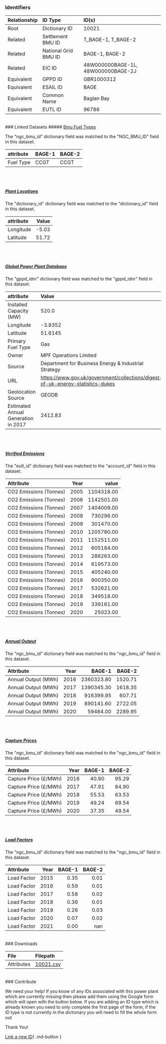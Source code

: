 ### Identifiers

| Relationship   | ID Type              | ID(s)                              |
|:---------------|:---------------------|:-----------------------------------|
| Root           | Dictionary ID        | 10021                              |
| Related        | Settlement BMU ID    | T_BAGE-1, T_BAGE-2                 |
| Related        | National Grid BMU ID | BAGE-1, BAGE-2                     |
| Related        | EIC ID               | 48W000000BAGE-1L, 48W000000BAGE-2J |
| Equivalent     | GPPD ID              | GBR1000312                         |
| Equivalent     | ESAIL ID             | BAGE                               |
| Equivalent     | Common Name          | Baglan Bay                         |
| Equivalent     | EUTL ID              | 96786                              |

<br>
### Linked Datasets
##### <a href="https://osuked.github.io/Power-Station-Dictionary/datasets/bmu-fuel-types">Bmu Fuel Types</a>



The "ngc_bmu_id" dictionary field was matched to the "NGC_BMU_ID" field in this dataset.

| attribute   | BAGE-1   | BAGE-2   |
|:------------|:---------|:---------|
| Fuel Type   | CCGT     | CCGT     |

<br><br>
##### <a href="https://osuked.github.io/Power-Station-Dictionary/datasets/plant-locations">Plant Locations</a>



The "dictionary_id" dictionary field was matched to the "dictionary_id" field in this dataset.

| attribute   |   Value |
|:------------|--------:|
| Longitude   |   -5.03 |
| Latitude    |   51.72 |

<br><br>
##### <a href="https://osuked.github.io/Power-Station-Dictionary/datasets/global-power-plant-database">Global Power Plant Database</a>



The "gppd_idnr" dictionary field was matched to the "gppd_idnr" field in this dataset.

| attribute                           | Value                                                                          |
|:------------------------------------|:-------------------------------------------------------------------------------|
| Installed Capacity (MW)             | 520.0                                                                          |
| Longitude                           | -3.8352                                                                        |
| Latitude                            | 51.6145                                                                        |
| Primary Fuel Type                   | Gas                                                                            |
| Owner                               | MPF Operations Limited                                                         |
| Source                              | Department for Business Energy & Industrial Strategy                           |
| URL                                 | https://www.gov.uk/government/collections/digest-of-uk-energy-statistics-dukes |
| Geolocation Source                  | GEODB                                                                          |
| Estimated Annual Generation in 2017 | 2412.83                                                                        |

<br><br>
##### <a href="https://osuked.github.io/Power-Station-Dictionary/datasets/verified-emissions">Verified Emissions</a>



The "eutl_id" dictionary field was matched to the "account_id" field in this dataset.

| Attribute              |   Year |      value |
|:-----------------------|-------:|-----------:|
| CO2 Emissions (Tonnes) |   2005 | 1104318.00 |
| CO2 Emissions (Tonnes) |   2006 | 1142501.00 |
| CO2 Emissions (Tonnes) |   2007 | 1404009.00 |
| CO2 Emissions (Tonnes) |   2008 |  730296.00 |
| CO2 Emissions (Tonnes) |   2009 |  301470.00 |
| CO2 Emissions (Tonnes) |   2010 | 1205780.00 |
| CO2 Emissions (Tonnes) |   2011 | 1152511.00 |
| CO2 Emissions (Tonnes) |   2012 |  605184.00 |
| CO2 Emissions (Tonnes) |   2013 |  288263.00 |
| CO2 Emissions (Tonnes) |   2014 |  619573.00 |
| CO2 Emissions (Tonnes) |   2015 |  405240.00 |
| CO2 Emissions (Tonnes) |   2016 |  900350.00 |
| CO2 Emissions (Tonnes) |   2017 |  532621.00 |
| CO2 Emissions (Tonnes) |   2018 |  349518.00 |
| CO2 Emissions (Tonnes) |   2019 |  339161.00 |
| CO2 Emissions (Tonnes) |   2020 |   25023.00 |

<br><br>
##### <a href="https://osuked.github.io/Power-Station-Dictionary/datasets/annual-output">Annual Output</a>



The "ngc_bmu_id" dictionary field was matched to the "ngc_bmu_id" field in this dataset.

| Attribute           |   Year |     BAGE-1 |   BAGE-2 |
|:--------------------|-------:|-----------:|---------:|
| Annual Output (MWh) |   2016 | 2360323.80 |  1520.71 |
| Annual Output (MWh) |   2017 | 1390345.30 |  1618.35 |
| Annual Output (MWh) |   2018 |  916399.95 |   607.71 |
| Annual Output (MWh) |   2019 |  890141.60 |  2722.05 |
| Annual Output (MWh) |   2020 |   59484.00 |  2289.95 |

<br><br>
##### <a href="https://osuked.github.io/Power-Station-Dictionary/datasets/capture-prices">Capture Prices</a>



The "ngc_bmu_id" dictionary field was matched to the "ngc_bmu_id" field in this dataset.

| Attribute             |   Year |   BAGE-1 |   BAGE-2 |
|:----------------------|-------:|---------:|---------:|
| Capture Price (£/MWh) |   2016 |    40.90 |    95.29 |
| Capture Price (£/MWh) |   2017 |    47.91 |    84.90 |
| Capture Price (£/MWh) |   2018 |    55.53 |    63.53 |
| Capture Price (£/MWh) |   2019 |    49.24 |    69.54 |
| Capture Price (£/MWh) |   2020 |    37.35 |    49.54 |

<br><br>
##### <a href="https://osuked.github.io/Power-Station-Dictionary/datasets/load-factors">Load Factors</a>



The "ngc_bmu_id" dictionary field was matched to the "ngc_bmu_id" field in this dataset.

| Attribute   |   Year |   BAGE-1 |   BAGE-2 |
|:------------|-------:|---------:|---------:|
| Load Factor |   2015 |     0.35 |     0.01 |
| Load Factor |   2016 |     0.59 |     0.01 |
| Load Factor |   2017 |     0.58 |     0.02 |
| Load Factor |   2018 |     0.36 |     0.01 |
| Load Factor |   2019 |     0.26 |     0.03 |
| Load Factor |   2020 |     0.07 |     0.02 |
| Load Factor |   2021 |     0.00 |   nan    |


<br>
### Downloads


| File       | Filepath                                                                              |
|:-----------|:--------------------------------------------------------------------------------------|
| Attributes | [10021.csv](https://osuked.github.io/Power-Station-Dictionary/object_attrs/10021.csv) |


<br>
### Contribute

We need your help! If you know of any IDs associated with this power plant which are currently missing then please add them using the Google form which will open with the button below. If you are adding an ID type which is already known you need to only complete the first page of the form, if the ID type is not currently in the dictionary you will need to fill the whole form out

Thank You!

[Link a new ID](https://docs.google.com/forms/d/e/1FAIpQLSc5jRsQ7NgiLLXbwo9PUdwTQyuqbRwThltG56-o6NVSe7E_nw/viewform?usp=pp_url&entry.251912331=10021){ .md-button }